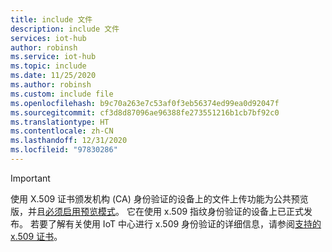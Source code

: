 ```yaml
---
title: include 文件
description: include 文件
services: iot-hub
author: robinsh
ms.service: iot-hub
ms.topic: include
ms.date: 11/25/2020
ms.author: robinsh
ms.custom: include file
ms.openlocfilehash: b9c70a263e7c53af0f3eb56374ed99ea0d92047f
ms.sourcegitcommit: cf3d8d87096ae96388fe273551216b1cb7bf92c0
ms.translationtype: HT
ms.contentlocale: zh-CN
ms.lasthandoff: 12/31/2020
ms.locfileid: "97830286"
---
```

> [!IMPORTANT]
> 使用 X.509 证书颁发机构 (CA) 身份验证的设备上的文件上传功能为公共预览版，并且[必须启用预览模式](../articles/iot-hub/iot-hub-preview-mode.md)。 它在使用 x.509 指纹身份验证的设备上已正式发布。 若要了解有关使用 IoT 中心进行 x.509 身份验证的详细信息，请参阅[支持的 x.509 证书](../articles/iot-hub/iot-hub-devguide-security.md#supported-x509-certificates)。  
>
